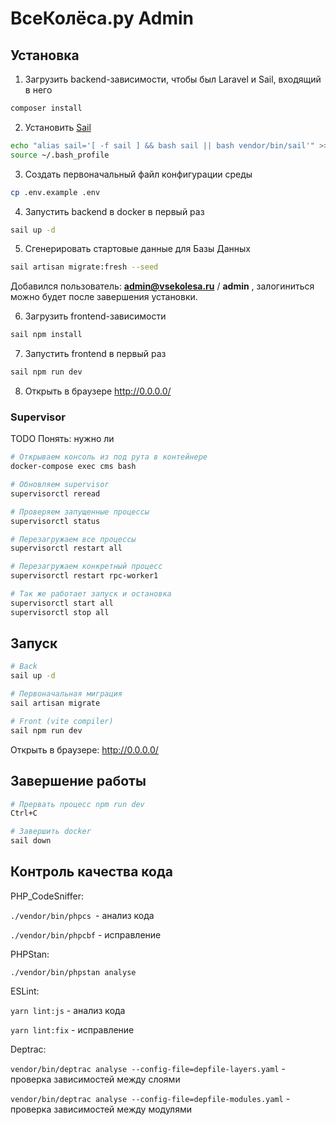 # ВсеКолёса.ру Admin

## Установка

1. Загрузить backend-зависимости, чтобы был Laravel и Sail, входящий в него

```bash
composer install
```

2. Установить [Sail](https://laravel.com/docs/10.x/sail)

```bash
echo "alias sail='[ -f sail ] && bash sail || bash vendor/bin/sail'" >>~/.bash_profile
source ~/.bash_profile
```

3. Создать первоначальный файл конфигурации среды

```bash
cp .env.example .env
```

4. Запустить backend в docker в первый раз

```bash
sail up -d
```

5. Сгенерировать стартовые данные для Базы Данных

```bash
sail artisan migrate:fresh --seed
```

Добавился пользователь: **admin@vsekolesa.ru** / **admin** , залогиниться можно будет после завершения установки.

6. Загрузить frontend-зависимости

```bash
sail npm install
```

7. Запустить frontend в первый раз

```bash
sail npm run dev
```

8. Открыть в браузере http://0.0.0.0/

### Supervisor

TODO Понять: нужно ли

```bash
# Открываем консоль из под рута в контейнере
docker-compose exec cms bash

# Обновляем supervisor
supervisorctl reread

# Проверяем запущенные процессы
supervisorctl status

# Перезагружаем все процессы
supervisorctl restart all

# Перезагружаем конкретный процесс
supervisorctl restart rpc-worker1

# Так же работает запуск и остановка
supervisorctl start all
supervisorctl stop all
```

## Запуск

```bash
# Back
sail up -d

# Первоначальная миграция
sail artisan migrate

# Front (vite compiler)
sail npm run dev
```

Открыть в браузере: http://0.0.0.0/

## Завершение работы

```bash
# Прервать процесc npm run dev
Ctrl+C 

# Завершить docker
sail down
```

## Контроль качества кода

PHP_CodeSniffer:

`./vendor/bin/phpcs `- анализ кода

`./vendor/bin/phpcbf` - исправление

PHPStan:

`./vendor/bin/phpstan analyse`

ESLint:

`yarn lint:js` - анализ кода

`yarn lint:fix` - исправление

Deptrac:

`vendor/bin/deptrac analyse --config-file=depfile-layers.yaml` - проверка зависимостей между слоями

`vendor/bin/deptrac analyse --config-file=depfile-modules.yaml` - проверка зависимостей между модулями

